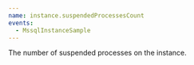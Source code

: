 ```yaml
---
name: instance.suspendedProcessesCount
events:
  - MssqlInstanceSample
---
```


The number of suspended processes on the instance.